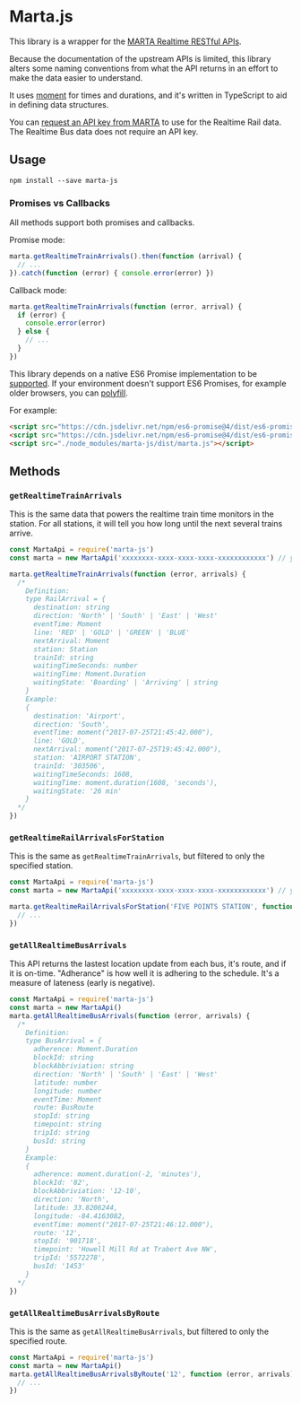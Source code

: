 # Marta.js

This library is a wrapper for the
[MARTA Realtime RESTful APIs](https://www.itsmarta.com/app-developer-resources.aspx).

Because the documentation of the upstream APIs is limited, this library alters some naming
conventions from what the API
returns in an effort to make the data easier to understand.

It uses [moment](https://momentjs.com/docs) for times and durations, and it's written in TypeScript
to aid in defining data structures.

You can [request an API key from MARTA](https://www.itsmarta.com/developer-reg-rtt.aspx) to use for
the Realtime Rail data. The Realtime Bus data does not require an API key.

## Usage

    npm install --save marta-js

### Promises vs Callbacks

All methods support both promises and callbacks.

Promise mode:

```js
marta.getRealtimeTrainArrivals().then(function (arrival) {
  // ...
}).catch(function (error) { console.error(error) })
```

Callback mode:

```js
marta.getRealtimeTrainArrivals(function (error, arrival) {
  if (error) {
    console.error(error)
  } else {
    // ...
  }
})
```

This library depends on a native ES6 Promise implementation to be
[supported](http://caniuse.com/promises). If your environment doesn't support ES6 Promises,
for example older browsers, you can [polyfill](https://github.com/jakearchibald/es6-promise).

For example:

```html
<script src="https://cdn.jsdelivr.net/npm/es6-promise@4/dist/es6-promise.min.js"></script>
<script src="https://cdn.jsdelivr.net/npm/es6-promise@4/dist/es6-promise.auto.min.js"></script> 
<script src="./node_modules/marta-js/dist/marta.js"></script> 
```

## Methods

### `getRealtimeTrainArrivals`

This is the same data that powers the realtime train time monitors in the station. For all stations,
it will tell you how long until the next several trains arrive.

```js
const MartaApi = require('marta-js')
const marta = new MartaApi('xxxxxxxx-xxxx-xxxx-xxxx-xxxxxxxxxxxx') // your API key

marta.getRealtimeTrainArrivals(function (error, arrivals) {
  /*
    Definition:
    type RailArrival = {
      destination: string
      direction: 'North' | 'South' | 'East' | 'West'
      eventTime: Moment
      line: 'RED' | 'GOLD' | 'GREEN' | 'BLUE'
      nextArrival: Moment
      station: Station
      trainId: string
      waitingTimeSeconds: number
      waitingTime: Moment.Duration
      waitingState: 'Boarding' | 'Arriving' | string
    }
    Example:
    {
      destination: 'Airport',
      direction: 'South',
      eventTime: moment("2017-07-25T21:45:42.000"),
      line: 'GOLD',
      nextArrival: moment("2017-07-25T19:45:42.000"),
      station: 'AIRPORT STATION',
      trainId: '303506',
      waitingTimeSeconds: 1608,
      waitingTime: moment.duration(1608, 'seconds'),
      waitingState: '26 min'
    }
  */
})
```

### `getRealtimeRailArrivalsForStation`

This is the same as `getRealtimeTrainArrivals`, but filtered to only the specified station.

```js
const MartaApi = require('marta-js')
const marta = new MartaApi('xxxxxxxx-xxxx-xxxx-xxxx-xxxxxxxxxxxx') // your API key

marta.getRealtimeRailArrivalsForStation('FIVE POINTS STATION', function (error, arrivals) {
  // ...
})
```

### `getAllRealtimeBusArrivals`

This API returns the lastest location update from each bus, it's route, and if it is on-time.
"Adherance" is how well it is adhering to the schedule. It's a measure of lateness (early is negative).

```js
const MartaApi = require('marta-js')
const marta = new MartaApi()
marta.getAllRealtimeBusArrivals(function (error, arrivals) {
  /*
    Definition:
    type BusArrival = {
      adherence: Moment.Duration
      blockId: string
      blockAbbriviation: string
      direction: 'North' | 'South' | 'East' | 'West'
      latitude: number
      longitude: number
      eventTime: Moment
      route: BusRoute
      stopId: string
      timepoint: string
      tripId: string
      busId: string
    }
    Example:
    {
      adherence: moment.duration(-2, 'minutes'),
      blockId: '82',
      blockAbbriviation: '12-10',
      direction: 'North',
      latitude: 33.8206244,
      longitude: -84.4163082,
      eventTime: moment("2017-07-25T21:46:12.000"),
      route: '12',
      stopId: '901718',
      timepoint: 'Howell Mill Rd at Trabert Ave NW',
      tripId: '5572278',
      busId: '1453'
    }
  */
})
```

### `getAllRealtimeBusArrivalsByRoute`

This is the same as `getAllRealtimeBusArrivals`, but filtered to only the specified route.

```js
const MartaApi = require('marta-js')
const marta = new MartaApi()
marta.getAllRealtimeBusArrivalsByRoute('12', function (error, arrivals) {
  // ...
})
```
